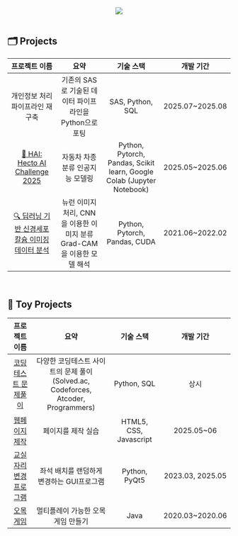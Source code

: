 <div align="center">
   <img src="https://capsule-render.vercel.app/api?type=waving&color=gradient&customColorList=0,1,2,3,6,10,14,16,18,19,20,21,24,25,26,27,30&height=180&text=TAEHEE's%20github🛫&animation=twinkling&fontColor=ffffff&fontSize=50" />
    </div>
    <div style="text-align: left;"> 
</div>

<!--
## 💡 About Me
안녕하세요. 데이터로 세상을 바라보는 신입 개발자입니다. [🍀](https://amenable-noise-8e9.notion.site/2013a18c7a038052a27cc7eb513b1d1d)
<br>


저는 과제 중심의 개발 프로세스를 지향합니다.<br>
목표 서비스 개발을 위한 기술스택을 폭 넓게 공부하며, 한가지 일에 몰두하는 경험을 쌓고 있습니다.<br>
현재 아래와 같은 내용을 중심으로 프로젝트를 진행하고 있습니다✨
```
- 알고리즘 최적화를 위한 코딩 문제 풀이 (백준, Programmers, Codeforces, Atcoder)
- 데이터 분석, 가시화 (DACON, KAGGLE)
```
-->

<br>

## 🗂️ Projects
|프로젝트 이름|요약|기술 스택|개발 기간|
|:---:|:---:|:---:|:---:|
|개인정보 처리 파이프라인 재구축|기존의 SAS로 기술된 데이터 파이프라인을 Python으로 포팅|SAS, Python, SQL|2025.07~2025.08|
|[🤖 HAI: Hecto AI Challenge 2025](https://github.com/taeddy/HAI-Hecto-AI-Challenge-2025)|자동차 차종 분류 인공지능 모델링|Python, Pytorch, Pandas, Scikit learn, Google Colab (Jupyter Notebook)|2025.05~2025.06|
|[🔍 딥러닝 기반 신경세포 칼슘 이미징 데이터 분석](https://github.com/taeddy/Neuron_CNN_Interpretation)|뉴런 이미지 처리, CNN을 이용한 이미지 분류 Grad-CAM을 이용한 모델 해석|Python, Pytorch, Pandas, CUDA|2021.06~2022.02|

<br>

## 🤖 Toy Projects
|프로젝트 이름|요약|기술 스택|개발 기간|
|:---:|:---:|:---:|:---:|
|[코딩 테스트 문제풀이](https://github.com/taeddy/codingTest)|다양한 코딩테스트 사이트의 문제 풀이<br>(Solved.ac, Codeforces, Atcoder, Programmers)|Python, SQL|상시|
|[웹페이지 제작](https://github.com/taeddy/htmlProjects)|페이지를 제작 실습|HTML5, CSS, Javascript|2025.05~06|
|[교실 자리변경 프로그램](https://github.com/taeddy/ReplaceSeat)|좌석 배치를 랜덤하게 변경하는 GUI프로그램|Python, PyQt5|2023.03, 2025.05|
|[오목 게임](https://github.com/taeddy/GomokuGame)|멀티플레이 가능한 오목 게임 만들기|Java|2020.03~2020.06|

<br>

<!--
## 🏅 Stats 
<div align="center>
    <img src="https://github-readme-stats.vercel.app/api?username=taeddy" height="160" /> 
    <img src="https://github-readme-stats.vercel.app/api/top-langs/?username=taeddy&layout=compact" height="160" />
</div> 
<br>
<div align="center">
<a href="https://www.gitanimals.org/en_US?utm_medium=image&utm_source=taeddy&utm_content=farm">
<img
  src="https://render.gitanimals.org/farms/taeddy"
  width="500"
  height="250"
/>
</a>
</div>
-->


